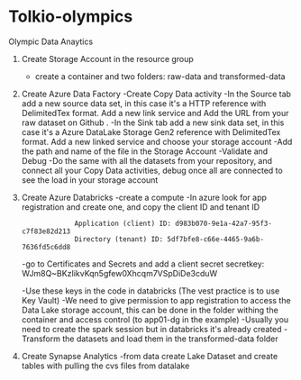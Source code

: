 # Tolkio-olympics

Olympic Data Anaytics

1. Create Storage Account in the resource group 
	- create a container and two folders: raw-data and transformed-data

2. Create Azure Data Factory
	-Create Copy Data activity
	-In the Source tab add a new source data set, in this case it's
	 a HTTP reference with DelimitedTex format. Add a new link service and Add the URL from your raw dataset on Github .
	-In the Sink tab add a new sink data set, in this case it's 
	 a Azure DataLake Storage Gen2 reference with DelimitedTex format. Add a new linked service and choose your storage account
	-Add the path and name of the file in the Storage Account
	-Validate and Debug
	-Do the same with all the datasets from your repository, and connect all your Copy Data activities, 
	 debug once all are connected to see the load in your storage account
	
	
3. Create Azure Databricks
	-create a compute
	-In azure look for app registration and create one, and copy the client ID and tenant ID
			
					Application (client) ID: d983b070-9e1a-42a7-95f3-c7f83e82d213  
					Directory (tenant) ID: 5df7bfe8-c66e-4465-9a6b-7636fd5c6dd8

	-go to Certificates and Secrets and add a client secret
					secretkey: WJm8Q~BKzIikvKqn5gfew0Xhcqm7VSpDiDe3cduW
	
	-Use these keys in the code in databricks (The vest practice is to use Key Vault)
	-We need to give permission to app registration to access the Data Lake storage account, 
	 this can be done in the folder withing the container and access control (to app01-dg in the example)
	-Usually you need to create the spark session but in databricks it's already created
	-Transform the datasets and load them in the transformed-data folder

4. Create Synapse Analytics 
	-from data create Lake Dataset and create tables with pulling the cvs files from datalake
